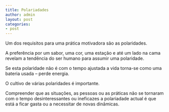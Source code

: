 ```yaml
---
title: Polariadades
author: admin
layout: post
categories:
- post
---
```

Um dos requisitos para uma prática motivadora são as polaridades.

A preferência por um sabor, uma cor, uma estação e até um lado na cama revelam a tendência do ser humano para assumir uma polaridade.

Se esta polaridade não é com o tempo ajustada a vida torna-se como uma bateria usada &#8211; perde energia.

O cultivo de várias polaridades é importante.

Compreender que as situações, as pessoas ou as práticas não se tornaram com o tempo desinteressantes ou ineficazes a polariadade actual é que está a ficar gasta ou a necessitar de novas dinâmicas.
